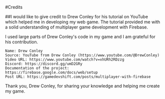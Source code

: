 #Credits

##I would like to give credit to Drew Conley for his tutorial on YouTube which helped me in developing my web game. The tutorial provided me with a solid understanding of multiplayer game development with Firebase.

I used large parts of Drew Conley's code in my game and I am grateful for his contribution.

    Name: Drew Conley
    Source: YouTube from Drew Conley (https://www.youtube.com/@DrewConley)
    Video URL: https://www.youtube.com/watch?v=xhURh2RDzzg
    Discord: https://discord.gg/umD2GRy
    Documentation of the project: https://firebase.google.com/docs/web/setup
    Post URL: https://gamedevshift.com/posts/multiplayer-with-firebase

Thank you, Drew Conley, for sharing your knowledge and helping me create my game.